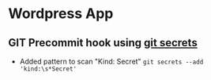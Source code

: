 # Wordpress App
## GIT Precommit hook using [git secrets](https://github.com/awslabs/git-secrets)
- Added pattern to scan "Kind: Secret"
`git secrets --add 'kind:\s*Secret'`


